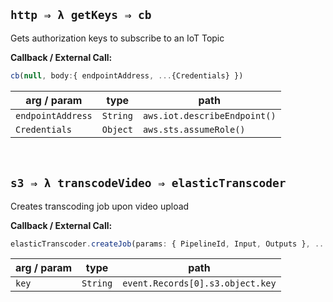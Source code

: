 
## `http ⇒ λ getKeys ⇒ cb`


Gets authorization keys to subscribe to an IoT Topic


**Callback / External Call:**

```js
cb(null, body:{ endpointAddress, ...{Credentials} })
```

arg / param | type | path
--- | --- | ---
`endpointAddress` | `String` | `aws.iot.describeEndpoint()`
`Credentials` | `Object` | `aws.sts.assumeRole()`
<br/> 

## `s3 ⇒ λ transcodeVideo ⇒ elasticTranscoder`


Creates transcoding job upon video upload


**Callback / External Call:**

```js
elasticTranscoder.createJob(params: { PipelineId, Input, Outputs }, ...)
```

arg / param | type | path
--- | --- | ---
`key` | `String` | `event.Records[0].s3.object.key`
<br/> 
